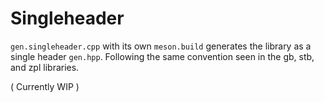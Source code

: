 # Singleheader

`gen.singleheader.cpp` with its own `meson.build` generates the library as a single header `gen.hpp`.
Following the same convention seen in the gb, stb, and zpl libraries.

( Currently WIP )
